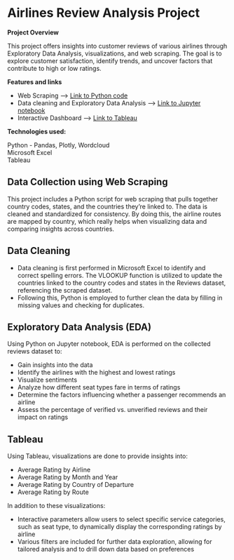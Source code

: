 # Airlines Review Analysis Project

**Project Overview**  

This project offers insights into customer reviews of various airlines through Exploratory Data Analysis, visualizations, and web scraping. The goal is to explore customer satisfaction, identify trends, and uncover factors that contribute to high or low ratings.


**Features and links**  

* Web Scraping --> [Link to Python code](#data-collection-using-web-scraping)
* Data cleaning and Exploratory Data Analysis --> [Link to Jupyter notebook](https://github.com/hazwf/PortfolioProjects/blob/main/Airline%20Reviews%20Analysis/Airlines%20Review%20Analysis.ipynb)
* Interactive Dashboard --> [Link to Tableau](https://public.tableau.com/app/profile/haz.faeaz/viz/AirlineReviews_17222599770960/Dashboard#1)

**Technologies used:**  

Python - Pandas, Plotly, Wordcloud  
Microsoft Excel  
Tableau

## Data Collection using Web Scraping

This project includes a Python script for web scraping that pulls together country codes, states, and the countries they’re linked to. The data is cleaned and standardized for consistency. By doing this, the airline routes are mapped by country, which really helps when visualizing data and comparing insights across countries. 

## Data Cleaning 

* Data cleaning is first performed in Microsoft Excel to identify and correct spelling errors. The VLOOKUP function is utilized to update the countries linked to the
  country codes and states in the Reviews dataset, referencing the scraped dataset.
* Following this, Python is employed to further clean the data by filling in missing values and checking for duplicates.


## Exploratory Data Analysis (EDA)

Using Python on Jupyter notebook, EDA is performed on the collected reviews dataset to:
* Gain insights into the data
* Identify the airlines with the highest and lowest ratings
* Visualize sentiments
* Analyze how different seat types fare in terms of ratings
* Determine the factors influencing whether a passenger recommends an airline
* Assess the percentage of verified vs. unverified reviews and their impact on ratings

## **Tableau**

Using Tableau, visualizations are done to provide insights into:
* Average Rating by Airline
* Average Rating by Month and Year
* Average Rating by Country of Departure
* Average Rating by Route

In addition to these visualizations:
* Interactive parameters allow users to select specific service categories, such as seat type, to dynamically display the corresponding ratings by airline
* Various filters are included for further data exploration, allowing for tailored analysis and to drill down data based on preferences
